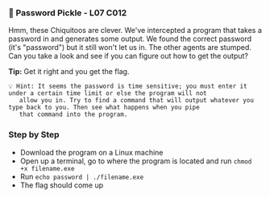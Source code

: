### 🥒 Password Pickle - L07 C012

Hmm, these Chiquitoos are clever. We've intercepted a program that takes a password in and generates some output. We found the correct password (it's "password") but it still won't let us in. The other agents are stumped. Can you take a look and see if you can figure out how to get the output?

**Tip:** Get it right and you get the flag.

```
💡 Hint: It seems the password is time sensitive; you must enter it under a certain time limit or else the program will not
   allow you in. Try to find a command that will output whatever you type back to you. Then see what happens when you pipe
   that command into the program.
```

### Step by Step

- Download the program on a Linux machine
- Open up a terminal, go to where the program is located and run `chmod +x filename.exe`
- Run `echo password | ./filename.exe`
- The flag should come up

